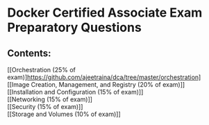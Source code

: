 # Docker Certified Associate Exam Preparatory Questions

## Contents:

[[Orchestration (25% of exam)]https://github.com/ajeetraina/dca/tree/master/orchestration]<br>
[[Image Creation, Management, and Registry (20% of exam)]]<br>
[[Installation and Configuration (15% of exam)]]<br>
[[Networking (15% of exam)]]<br>
[[Security (15% of exam)]]<br>
[[Storage and Volumes (10% of exam)]]<br>








